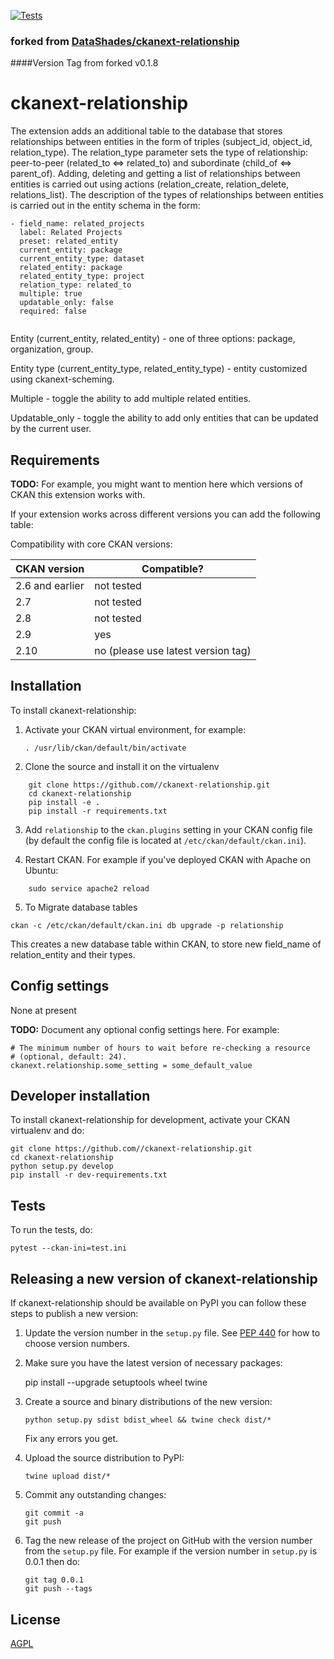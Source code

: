 [![Tests](https://github.com//ckanext-relationship/workflows/Tests/badge.svg?branch=main)](https://github.com//ckanext-relationship/actions)

### forked from [DataShades/ckanext-relationship](https://github.com/DataShades/ckanext-relationship)
####Version Tag from forked v0.1.8

# ckanext-relationship

The extension adds an additional table to the database that stores relationships between entities in the form of triples (subject_id, object_id, relation_type). The relation_type parameter sets the type of relationship: peer-to-peer (related_to <=> related_to) and subordinate (child_of <=> parent_of). Adding, deleting and getting a list of relationships between entities is carried out using actions (relation_create, relation_delete, relations_list). The description of the types of relationships between entities is carried out in the entity schema in the form:
```
- field_name: related_projects
  label: Related Projects
  preset: related_entity
  current_entity: package
  current_entity_type: dataset
  related_entity: package
  related_entity_type: project
  relation_type: related_to
  multiple: true
  updatable_only: false
  required: false
  
```
Entity (current_entity, related_entity) - one of three options: package, organization, group.

Entity type (current_entity_type, related_entity_type) - entity customized using ckanext-scheming.

Multiple - toggle the ability to add multiple related entities.

Updatable_only - toggle the ability to add only entities that can be updated by the current user.

## Requirements

**TODO:** For example, you might want to mention here which versions of CKAN this
extension works with.

If your extension works across different versions you can add the following table:

Compatibility with core CKAN versions:

| CKAN version    | Compatible?   |
| --------------- | ------------- |
| 2.6 and earlier | not tested    |
| 2.7             | not tested    |
| 2.8             | not tested    |
| 2.9             | yes    |
|2.10  | no (please use latest version tag) |     


## Installation

To install ckanext-relationship:

1. Activate your CKAN virtual environment, for example:

    ``` . /usr/lib/ckan/default/bin/activate ```

2. Clone the source and install it on the virtualenv
```
    git clone https://github.com//ckanext-relationship.git
    cd ckanext-relationship
    pip install -e .
    pip install -r requirements.txt
```

3. Add `relationship` to the `ckan.plugins` setting in your CKAN
   config file (by default the config file is located at
   `/etc/ckan/default/ckan.ini`).

4. Restart CKAN. For example if you've deployed CKAN with Apache on Ubuntu:

```     sudo service apache2 reload ``` 


5. To Migrate database tables
```
ckan -c /etc/ckan/default/ckan.ini db upgrade -p relationship
```
This creates a new database table within CKAN, to store new field_name of relation_entity and their types. 


## Config settings

None at present

**TODO:** Document any optional config settings here. For example:

	# The minimum number of hours to wait before re-checking a resource
	# (optional, default: 24).
	ckanext.relationship.some_setting = some_default_value


## Developer installation

To install ckanext-relationship for development, activate your CKAN virtualenv and
do:

    git clone https://github.com//ckanext-relationship.git
    cd ckanext-relationship
    python setup.py develop
    pip install -r dev-requirements.txt


## Tests

To run the tests, do:

    pytest --ckan-ini=test.ini


## Releasing a new version of ckanext-relationship

If ckanext-relationship should be available on PyPI you can follow these steps to publish a new version:

1. Update the version number in the `setup.py` file. See [PEP 440](http://legacy.python.org/dev/peps/pep-0440/#public-version-identifiers) for how to choose version numbers.

2. Make sure you have the latest version of necessary packages:

    pip install --upgrade setuptools wheel twine

3. Create a source and binary distributions of the new version:

       python setup.py sdist bdist_wheel && twine check dist/*

   Fix any errors you get.

4. Upload the source distribution to PyPI:

       twine upload dist/*

5. Commit any outstanding changes:

       git commit -a
       git push

6. Tag the new release of the project on GitHub with the version number from
   the `setup.py` file. For example if the version number in `setup.py` is
   0.0.1 then do:

       git tag 0.0.1
       git push --tags

## License

[AGPL](https://www.gnu.org/licenses/agpl-3.0.en.html)
